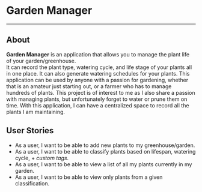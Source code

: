 
# Garden Manager

------------------------

## About

**Garden Manager** is an application that allows you to manage the plant life of your garden/greenhouse.  
It can record the plant type, watering cycle, and life stage of your plants all in one place. It can also generate watering schedules for your plants. 
This application can be used by anyone with a passion for gardening, whether that is an amateur just starting out, or a farmer
who has to manage hundreds of plants. This project is of interest to me as I also share a passion with managing plants, but unfortunately forget to water or prune them on time. 
With this application, I can have a centralized space to record all the plants I am maintaining. 

## User Stories

- As a user, I want to be able to add new plants to my greenhouse/garden.
- As a user, I want to be able to classify plants based on lifespan, watering cycle, + *custom tags*.
- As a user, I want to be able to view a list of all my plants currently in my garden.
- As a user, I want to be able to view only plants from a given classification.

